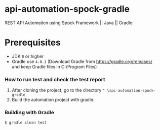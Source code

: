 # api-automation-spock-gradle
REST API Automation using Spock Framework || Java || Gradle

# Prerequisites
* JDK `8` or higher
* Gradle use `4.0.1` (Download Gradle from https://gradle.org/releases/ and keep Gradle files in C:\Program Files)


### How to run test and check the test report
1. After cloning the project, go to the directory `".\api-automation-spock-gradle`
2. Build the automation project with gradle.

### Building with Gradle
```sh
$ gradle clean test
```
